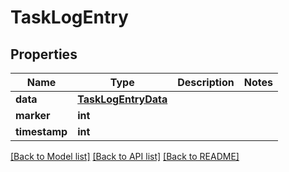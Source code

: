 # TaskLogEntry


## Properties

Name | Type | Description | Notes
------------ | ------------- | ------------- | -------------
**data** | [**TaskLogEntryData**](TaskLogEntryData.md) |  | 
**marker** | **int** |  | 
**timestamp** | **int** |  | 

[[Back to Model list]](../#documentation-for-models) [[Back to API list]](../#documentation-for-api-endpoints) [[Back to README]](../)


